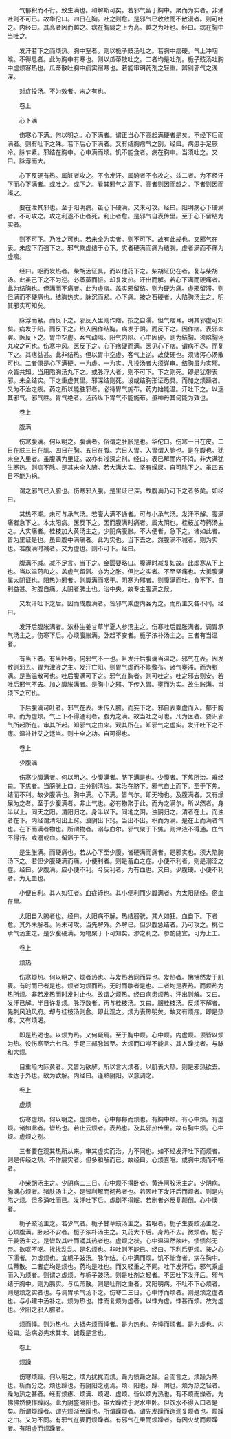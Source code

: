 <!-- { "loadSidebar": true } -->
　　气郁积而不行。致生满也。和解斯可矣。若邪气留于胸中。聚而为实者。非涌吐则不可已。故华佗曰。四日在胸。吐之则愈。是邪气已收敛而不散漫者。则可吐之。内经曰。其高者因而越之。病在胸膈之上为高。越之为吐也。经曰。病在胸中当吐之。

　　发汗若下之而烦热。胸中窒者。则以栀子豉汤吐之。若胸中痞硬。气上冲咽喉。不得息者。此为胸中有寒也。则以瓜蒂散吐之。二者均是吐剂。栀子豉汤吐胸中虚烦客热也。瓜蒂散吐胸中痰实宿寒也。若能审明药剂之轻重。辨别邪气之浅深。

　　对症投汤。不为效者。未之有也。

　　卷上

　　心下满

　　伤寒心下满。何以明之。心下满者。谓正当心下高起满硬者是矣。不经下后而满者。则有吐下之殊。若下后心下满者。又有结胸痞气之别。经曰。病患手足厥冷。脉乍紧。邪结在胸中。心中满而烦。饥不能食者。病在胸中。当须吐之。又曰。脉浮而大。

　　心下反硬有热。属脏者攻之。不令发汗。属腑者不令攻之。兹二者。为不经汗下而心下满者。或吐之。或下之。看其邪气之高下。高者则因而越之。下者则因而竭之。

　　要在泄其邪也。至于阳明病。虽心下硬满。又未可攻。经曰。阳明病心下硬满者。不可攻之。攻之利遂不止者死。利止者愈。是邪气自表传里。至于心下留结为实者。

　　则不可下。乃吐之可也。若未全为实者。则不可下。故有此戒也。又邪气在表。未应下而强下之。邪气乘虚结于心下。实者硬满而痛为结胸。虚者满而不痛为虚痞。

　　经曰。呕而发热者。柴胡汤证具。而以他药下之。柴胡证仍在者。复与柴胡汤。此虽己下之不为逆。必蒸蒸而振。却复发热。汗出而解。若心下满而硬痛者。此为结胸也。但满而不痛者。此为虚痞。盖实邪留结。则为硬为痛。虚邪留滞。则但满而不硬痛也。结胸热实。脉沉而紧。心下痛。按之石硬者。大陷胸汤主之。明其邪实可知矣。

　　脉浮而紧。而反下之。邪反入里则作痞。按之自濡。但气痞耳。明其邪虚可知矣。病发于阳。而反下之。热入因作结胸。病发于阴。而反下之。因作痞。表邪未罢。医反下之。胃中空虚。客气动隔。阳气内陷。心中因硬。则为结胸。须陷胸汤丸攻之可也。伤寒中风。医反下之。心下痞硬而满。医见心下痞。谓病不尽。而复下之。其痞益甚。此非结热。但以胃中空虚。客气上逆。故使硬也。须诸泻心汤散可也。二者俱是心下满硬。一为虚。一为实。凡投汤者大须详审。结胸虽为实邪。众皆共知。当用陷胸汤丸下之。或脉浮大者。则不可下。下之则死。即是犹带表邪。未全结实。下之重虚其里。邪深结则死。设或结胸形证悉具。而加之烦躁者。又为不治之疾。药之所以能胜邪者。必待胃气施布。药力始能温。汗吐下之。以逐其邪气。邪气胜。胃气绝者。汤药纵下胃气不能施布。虽神丹其何能为效也。

　　卷上

　　腹满

　　伤寒腹满。何以明之。腹满者。俗谓之肚胀是也。华佗曰。伤寒一日在皮。二日在肤三日在肌。四日在胸。五日在腹。六日入胃。入胃谓入腑也。是在腹也。犹未全入里者。虽腹满为里证。故亦有浅深之别。经曰。表已解而内不消。非大满犹生寒热。则病不除。是其未全入腑。若大满大实。坚有燥屎。自可除下之。虽四五日不能为祸。

　　谓之邪气已入腑也。伤寒邪入腹。是里证已深。故腹满乃可下之者多矣。如经曰。

　　其热不潮。未可与承气汤。若腹大满不通者。可与小承气汤。发汗不解。腹满痛者急下之。本太阳病。医反下之。因而腹满时痛者。属太阴也。桂枝加芍药汤主之。大实痛者。桂枝加大黄汤主之。少阴病腹胀。不大便者。急下之。诸如此者。皆为里证是也。虽曰腹中满痛者。此为实也。当下去之。然腹满不减者。则为实也。若腹满时减者。又为虚也。则不可下。经曰。

　　腹满不减。减不足言。当下之。金匮要略曰。腹满时减复如故。此虚寒从下上也。当以温药和之。盖虚气留滞。亦为之胀。但比之实者。不至坚痛也。大抵腹满属太阴证也。阳热为邪者。则腹满而咽干。阴寒为邪者。则腹满而吐。食不下。自利益甚。时腹自痛。太阴者脾土也。治中央。故专主腹满之候。

　　又发汗吐下之后。因而成腹满者。皆邪气乘虚内客为之。而所主又各不同。经曰。

　　发汗后腹胀满者。浓朴生姜甘草半夏人参汤主之。伤寒吐后腹胀满者。调胃承气汤主之。伤寒下后。心烦腹胀满。卧起不安者。栀子浓朴汤主之。三者有当温者。

　　有当下者。有当吐者。何邪气不一也。且发汗后腹满当温之。邪气在表。因发散则邪去。胃为津液之主。发汗亡阳。则胃气虚而不能敷布。诸气壅滞。而为胀满。是当温散可也。吐后腹满可下之。邪气在胸者。则可吐之。吐之邪去则安。若吐后邪气不去。加之腹胀满者。是胸中之邪。下传入胃。壅而为实。故生胀满。当须下之可也。

　　下后腹满可吐者。邪气在表。未传入腑。而妄下之。邪自表乘虚而入。郁于胸中。而为虚烦。气上下不得通利者。腹为之满。故当吐之可也。凡为医者。要识邪气所起所在。审其所起。知邪气之由来。观其所在。知邪气之虚实。发汗吐下之不瘥。温补针艾之适当。则十全之功。自可得也。

　　卷上

　　少腹满

　　伤寒少腹满者。何以明之。少腹满者。脐下满是也。少腹者。下焦所治。难经曰。下焦者。当膀胱上口。主分别清浊。其治在脐下。邪气自上而下。至于下焦。结而不利。故少腹满也。胸中满。心下满。皆气尔。即无物也。及腹满者。又有燥屎为之者。至于少腹满者。非止气也。必有物聚于此。而为之满尔。所以然者。身半以上。同天之阳。清阳归之。身半以下。同地之阴。浊阴归之。清者在上。而浊者在下。内经谓清阳出上窍。浊阴出下窍。当出不出。积而为满。是在上而满者气也。在下而满者物也。所谓物者。溺与血尔。邪气聚于下焦。则津液不得通。血气不得行。或溺或血。留滞于下。

　　是生胀满。而硬痛也。若从心下至少腹。皆硬满而痛者。是邪实也。须大陷胸汤下之。若但少腹硬满而痛。小便利者。则是蓄血之症。小便不利者。则是溺涩之症。经曰。少腹满。应小便不利。今反利者。为有血也。又曰。少腹硬。小便不利者。为无血也。

　　小便自利。其人如狂者。血症谛也。其小便利而少腹满者。为太阳随经。瘀血在里。

　　太阳自入腑者也。经曰。太阳病不解。热结膀胱。其人如狂。血自下。下者愈。其外未解者。尚未可攻。当先解外。外解已。但少腹急结者。乃可攻之。桃仁承气汤主之。是少腹硬满。为物聚于下可知矣。渗之利之。参酌随宜。可为上工。

　　卷上

　　烦热

　　伤寒烦热。何以明之。烦者热也。与发热若同而异也。发热者。怫怫然发于肌表。有时而已者是也。烦者为烦而热。无时而歇者是也。二者均是表热。而烦热为热所烦。非若发热而时发时止也。故谓之烦热。经曰病患烦热。汗出则解。又曰。发汗已解。半日许复烦。脉浮数者。再与桂枝汤。又曰。服桂枝汤。反烦不解者。先刺风池风府。却与桂枝汤则愈。即此观之。烦为表热明矣。故又有烦疼。即是热疼。又有烦渴。

　　即是热渴也。以烦为热。又何疑焉。至于胸中烦。心中烦。内虚烦。须皆以烦为热。设伤寒至六七日。手足三部脉皆至。大烦而口噤不能言。其人躁扰者。与脉和大烦。

　　目重睑内际黄者。又皆为欲解。所以言大烦者。以肌表大热。则是邪热欲去。泄达于外也。故为欲解。内经曰。谨熟阴阳。以意调之。

　　卷上

　　虚烦

　　伤寒虚烦。何以明之。虚烦者。心中郁郁而烦也。有胸中烦。有心中烦。有虚烦。诸如此者。皆热也。若止云烦者。表热也。及其邪热传里。故有胸中烦。心中烦。虚烦之别。

　　三者要在观其热所从来。审其虚实而治。为不同也。如不经发汗吐下而烦者。则是传经之热。不作膈实者。但多和解而已。故经曰。心烦喜呕。或胸中烦而不呕者。

　　小柴胡汤主之。少阴病二三日。心中烦不得卧者。黄连阿胶汤主之。少阴病。胸满心烦者。猪肤汤主之。是皆利解而彻热者也。若因吐下发汗后而烦者。则是内陷之烦。但多涌吐而已。发汗吐下后。虚剧不得眠。若剧者必反复颠倒。心中懊 者。

　　栀子豉汤主之。若少气者。栀子甘草豉汤主之。若呕者。栀子生姜豉汤主之。心烦腹满。卧起不安者。栀子浓朴汤主之。丸药大下后。身热不去。微烦者。栀子干姜汤主之。是皆取其吐而涌其热者也。虚烦之状。心中温温然欲吐。愦愦然无奈。欲呕不呕。扰扰乱乱。是名烦也。非吐则不能已。经曰。下利后更烦。按之心下濡者。为虚烦也。宜栀子豉汤。脉乍结。心中满而烦。饥不能食者。病在胸中。瓜蒂散。二者症均是烦也。药均是吐也。而又轻重之不同。吐下发汗后。邪气乘虚而入为烦者。则谓之虚烦。与栀子豉汤。则是吐剂之轻者。不因吐下发汗后。邪气结于胸中。则为膈实。与瓜蒂散。则是吐剂之重者。又阳明病。不吐不下心烦者。则是烦之实者也。与调胃承气汤下之。伤寒二三日。心中悸而烦者。则是烦之虚者也。与小建中汤补之。烦为热也。悸而复烦为虚者。以悸为虚。悸甚而烦。故为虚也。少阳之邪入腑者。

　　烦而悸。则为热也。大抵先烦而悸者。是为热也。先悸而烦者。是为虚也。内经曰。治病必先求其本。诚哉是言也。

　　卷上

　　烦躁

　　伤寒烦躁。何以明之。烦为扰扰而烦。躁为愤躁之躁。合而言之。烦躁为热也。析而分之。烦也躁也。有阴阳之别焉。烦、阳也。躁、阴也。烦为热之轻者。躁为热之甚者。经有烦疼、烦满、烦渴、虚烦。皆以烦为热也。有不烦而燥者。为怫怫然便作躁闷。此为阴盛隔阳也。虽大躁欲于泥水中卧。但饮水不得入口者是矣。所谓烦躁者。谓先烦渐至躁也。所谓躁烦者。谓先发躁而迤逦复烦者也。烦躁之由。又为不同。有邪气在表而烦躁者。有邪气在里而烦躁者。有因火劫而烦躁者。有阳虚而烦躁者。

